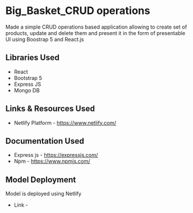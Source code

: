 # Big_Basket_CRUD operations

Made a simple CRUD operations based application allowing to create set of products, update and delete them and present it in the form of presentable UI using Boostrap 5 and React.js 

## Libraries Used 

* React
* Bootstrap 5 
* Express JS
* Mongo DB
  
## Links & Resources Used 

* Netlify Platform - https://www.netlify.com/

## Documentation Used 

* Express js - https://expressjs.com/
* Npm - https://www.npmjs.com/

## Model Deployment 

Model is deployed using Netlify 

* Link - 
